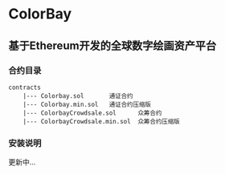 # ColorBay 
## 基于Ethereum开发的全球数字绘画资产平台

### 合约目录
```
contracts
    |--- Colorbay.sol	    通证合约
    |--- Colorbay.min.sol	通证合约压缩版
    |--- ColorbayCrowdsale.sol	    众筹合约
    |--- ColorbayCrowdsale.min.sol	众筹合约压缩版
```

### 安装说明
更新中...

